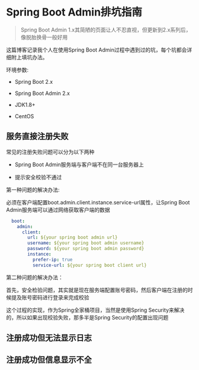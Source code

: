 # Spring Boot Admin排坑指南

> Spring Boot Admin 1.x其简陋的页面让人不忍直视，但更新到2.x系列后，像脱胎换骨一般好用

这篇博客记录我个人在使用Spring Boot Admin过程中遇到过的坑，每个坑都会详细附上填坑办法。

环境参数: 

* Spring Boot 2.x

* Spring Boot Admin 2.x

* JDK1.8+

* CentOS

## 服务直接注册失败

常见的注册失败问题可以分为以下两种

* Spring Boot Admin服务端与客户端不在同一台服务器上

* 提示安全校验不通过
 
第一种问题的解决办法:

必须在客户端配置boot.admin.client.instance.service-url属性，让Spring Boot Admin服务端可以通过网络获取客户端的数据

````yaml
  boot:
    admin:
      client:
        url: ${your spring boot admin url}
        username: ${your spring boot admin username}
        password: ${your spring boot admin password}
        instance:
          prefer-ip: true
          service-url: ${your spring boot client url} 
````

第二种问题的解决办法：

首先，安全检验问题，其实就是现在服务端配置账号密码，然后客户端在注册的时候提及账号密码进行登录来完成校验

这个过程的实现，作为Spring全家桶项目，当然是使用Spring Security来解决的，所以如果出现校验失败，那多半是Spring Security的配置出现问题






## 注册成功但无法显示日志

## 注册成功但信息显示不全

## 